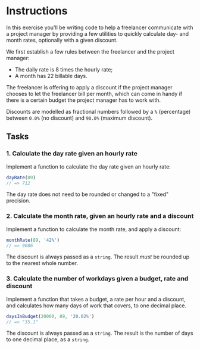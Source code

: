 # Instructions

In this exercise you'll be writing code to help a freelancer communicate with a
project manager by providing a few utilities to quickly calculate day- and
month rates, optionally with a given discount.

We first establish a few rules between the freelancer and the project manager:

- The daily rate is 8 times the hourly rate;
- A month has 22 billable days.

The freelancer is offering to apply a discount if the project manager chooses
to let the freelancer bill per month, which can come in handy if there is a
certain budget the project manager has to work with.

Discounts are modelled as fractional numbers followed by a `%` (percentage)
between `0.0%` (no discount) and `90.0%` (maximum discount).

## Tasks

### 1. Calculate the day rate given an hourly rate

Implement a function to calculate the day rate given an hourly rate:

```javascript
dayRate(89)
// => 712
```

The day rate does not need to be rounded or changed to a "fixed" precision.

### 2. Calculate the month rate, given an hourly rate and a discount

Implement a function to calculate the month rate, and apply a discount:

```javascript
monthRate(89, '42%')
// => 9086
```

The discount is always passed as a `string`. The result _must_ be rounded up to
the nearest whole number.

### 3. Calculate the number of workdays given a budget, rate and discount

Implement a function that takes a budget, a rate per hour and a discount, and
calculates how many days of work that covers, to one decimal place.

```javascript
daysInBudget(20000, 89, '20.02%')
// => "35.1"
```

The discount is always passed as a `string`. The result is the number of days
to one decimal place, as a `string`.

